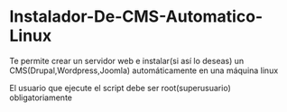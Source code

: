 # Instalador-De-CMS-Automatico-Linux
Te permite crear un servidor web e instalar(si así lo deseas) un CMS(Drupal,Wordpress,Joomla) automáticamente en una máquina linux

El usuario que ejecute el script debe ser root(superusuario) obligatoriamente
